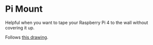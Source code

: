 Pi Mount
========

Helpful when you want to tape your Raspberry Pi 4 to the wall without covering it up.

Follows [this drawing](https://www.raspberrypi.org/documentation/hardware/raspberrypi/mechanical/rpi_MECH_4b_4p0.pdf).

